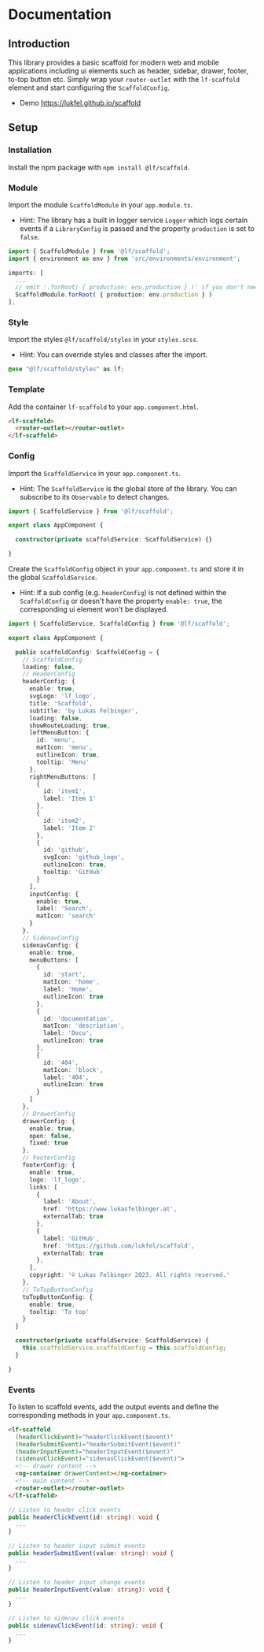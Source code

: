 # Documentation
## Introduction
This library provides a basic scaffold for modern web and mobile applications including ui elements such as header, sidebar, drawer, footer, to-top button etc. Simply wrap your ``router-outlet`` with the ``lf-scaffold`` element and start configuring the ``ScaffoldConfig``.

* Demo https://lukfel.github.io/scaffold

## Setup
### Installation
Install the npm package with ``npm install @lf/scaffold``.

### Module
Import the module ``ScaffoldModule`` in your ``app.module.ts``.
* Hint: The library has a built in logger service ``Logger`` which logs certain events if a ``LibraryConfig`` is passed and the property ``production`` is set to ``false``.
```ts
import { ScaffoldModule } from '@lf/scaffold';
import { environment as env } from 'src/environments/environment';

imports: [
  ...
  // omit '.forRoot( { production: env.production } )' if you don't need the logger
  ScaffoldModule.forRoot( { production: env.production } )
],
```

### Style
Import the styles ``@lf/scaffold/styles`` in your ``styles.scss``.
* Hint: You can override styles and classes after the import.
```scss
@use "@lf/scaffold/styles" as lf;
```

### Template
Add the container ``lf-scaffold`` to your ``app.component.html``.
```html
<lf-scaffold>
  <router-outlet></router-outlet>
</lf-scaffold>
```

### Config
Import the ``ScaffoldService`` in your ``app.component.ts``.
* Hint: The ``ScaffoldService`` is the global store of the library. You can subscribe to its `Observable` to detect changes.
```ts
import { ScaffoldService } from '@lf/scaffold';

export class AppComponent {

  constructor(private scaffoldService: ScaffoldService) {}

}
```

Create the ``ScaffoldConfig`` object in your ``app.component.ts`` and store it in the global ``ScaffoldService``.
* Hint: If a sub config (e.g. ``headerConfig``) is not defined within the ``ScaffoldConfig`` or doesn't have the property ``enable: true``, the corresponding ui element won't be displayed.
```ts
import { ScaffoldService, ScaffoldConfig } from '@lf/scaffold';

export class AppComponent {

  public scaffoldConfig: ScaffoldConfig = {
    // ScaffoldConfig
    loading: false,
    // HeaderConfig
    headerConfig: {
      enable: true,
      svgLogo: 'lf_logo',
      title: 'Scaffold',
      subtitle: 'by Lukas Felbinger',
      loading: false,
      showRouteLoading: true,
      leftMenuButton: {
        id: 'menu',
        matIcon: 'menu',
        outlineIcon: true,
        tooltip: 'Menu'
      },
      rightMenuButtons: [
        {
          id: 'item1',
          label: 'Item 1'
        },
        {
          id: 'item2',
          label: 'Item 2'
        },
        {
          id: 'github',
          svgIcon: 'github_logo',
          outlineIcon: true,
          tooltip: 'GitHub'
        }
      ],
      inputConfig: {
        enable: true,
        label: 'Search',
        matIcon: 'search'
      }
    },
    // SidenavConfig
    sidenavConfig: {
      enable: true,
      menuButtons: [
        {
          id: 'start',
          matIcon: 'home',
          label: 'Home',
          outlineIcon: true
        },
        {
          id: 'documentation',
          matIcon: 'description',
          label: 'Docu',
          outlineIcon: true
        },
        {
          id: '404',
          matIcon: 'block',
          label: '404',
          outlineIcon: true
        }
      ]
    },
    // DrawerConfig
    drawerConfig: {
      enable: true,
      open: false,
      fixed: true
    },
    // FooterConfig
    footerConfig: {
      enable: true,
      logo: 'lf_logo',
      links: [
        {
          label: 'About',
          href: 'https://www.lukasfelbinger.at',
          externalTab: true
        },
        {
          label: 'GitHub',
          href: 'https://github.com/lukfel/scaffold',
          externalTab: true
        },
      ],
      copyright: '© Lukas Felbinger 2023. All rights reserved.'
    },
    // ToTopButtonConfig
    toTopButtonConfig: {
      enable: true,
      tooltip: 'To top'
    }
  }

  constructor(private scaffoldService: ScaffoldService) {
    this.scaffoldService.scaffoldConfig = this.scaffoldConfig;
  }

}
```

### Events
To listen to scaffold events, add the output events and define the corresponding methods in your ``app.component.ts``.
```html
<lf-scaffold
  (headerClickEvent)="headerClickEvent($event)"
  (headerSubmitEvent)="headerSubmitEvent($event)"
  (headerInputEvent)="headerInputEvent($event)"
  (sidenavClickEvent)="sidenavClickEvent($event)">
  <!-- drawer content -->
  <ng-container drawerContent></ng-container>
  <!-- main content -->
  <router-outlet></router-outlet>
</lf-scaffold>
```

```ts
// Listen to header click events
public headerClickEvent(id: string): void {
  ...
}

// Listen to header input submit events
public headerSubmitEvent(value: string): void {
  ...
}

// Listen to header input change events
public headerInputEvent(value: string): void {
  ...
}

// Listen to sidenav click events
public sidenavClickEvent(id: string): void {
  ...
}
```
